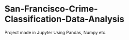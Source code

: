 # San-Francisco-Crime-Classification-Data-Analysis
Project made in Jupyter Using Pandas, Numpy etc.
